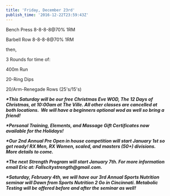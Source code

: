 ```yaml
---
title: 'Friday, December 23rd'
publish_time: '2016-12-22T23:59:43Z'
---
```


Bench Press 8-8-8-8\@70% 1RM

Barbell Row 8-8-8-8\@70% 1RM

then,

3 Rounds for time of:

400m Run

20-Ring Dips

20/Arm-Renegade Rows (25's/15's)

***\*This Saturday will be our free Christmas Eve WOD, The 12 Days of
Christmas, at 10:00am at The Ville. All other classes are cancelled at
both locations.  We will have a beginners optional wod as well so bring
a friend!***

***\*Personal Training, Elements, and Massage Gift Certificates now
available for the Holidays!***

***\*Our 2nd Annual Pre Open in house competition will start January 1st
so get ready! RX Men, RX Women, scaled, and masters (50+) divisions.
More details to come.***

***\*The next Strength Program will start January 7th. For more
information email Eric at: Fallscitystrength\@gmail.com.***

***\*Saturday, February 4th, we will have our 3rd Annual Sports
Nutrition seminar will Dawn from Sports Nutrition 2 Go in Cincinnati.
Metabolic Testing will be offered before and after the seminar as
well!***
